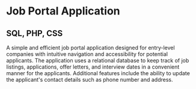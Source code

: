 
# Job Portal Application 

## SQL, PHP, CSS

A simple and efficient job portal application designed for entry-level companies with intuitive navigation and accessibility for potential applicants. The application uses a relational database to keep track of job listings, applications, offer letters, and interview dates in a convenient manner for the applicants. Additional features include the ability to update the applicant's contact details such as phone number and address.

